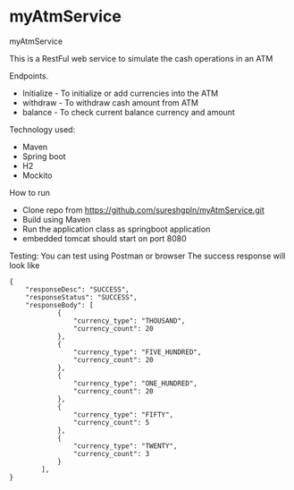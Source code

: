 # myAtmService
myAtmService

This is a RestFul web service to simulate the cash operations in an ATM

Endpoints.
* Initialize - To initialize or add currencies into the ATM
* withdraw - To withdraw cash amount from ATM
* balance - To check current balance currency and amount 

Technology used:
* Maven
* Spring boot
* H2
* Mockito


How to run
* Clone repo from https://github.com/sureshgpln/myAtmService.git 
* Build using Maven
* Run the application class as springboot application
* embedded tomcat should start on port 8080

Testing: 
You can test using Postman or browser
The success response will look like
```
{
    "responseDesc": "SUCCESS",
    "responseStatus": "SUCCESS",
    "responseBody": [
            {
                "currency_type": "THOUSAND",
                "currency_count": 20
            },
            {
                "currency_type": "FIVE_HUNDRED",
                "currency_count": 20
            },
            {
                "currency_type": "ONE_HUNDRED",
                "currency_count": 20
            },
            {
                "currency_type": "FIFTY",
                "currency_count": 5
            },
            {
                "currency_type": "TWENTY",
                "currency_count": 3
            }
        ],
}